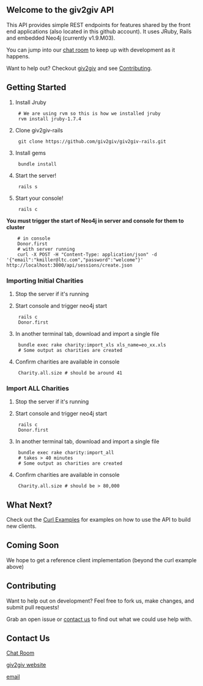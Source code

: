 ## Welcome to the giv2giv API
   
This API provides simple REST endpoints for features shared by the front end applications (also located in this github account). It uses JRuby, Rails and embedded Neo4j (currently v1.9.M03).

You can jump into our [chat room](https://lightcastle.campfirenow.com/4d2e5) to keep up with development as it happens.

Want to help out? Checkout [giv2giv](http://www.giv2giv.org) and see [Contributing](#contributing).

## Getting Started

1. Install Jruby

        # We are using rvm so this is how we installed jruby
        rvm install jruby-1.7.4

2. Clone giv2giv-rails

        git clone https://github.com/giv2giv/giv2giv-rails.git

3. Install gems

        bundle install

4. Start the server!

        rails s

5. Start your console!

        rails c

**You must trigger the start of Neo4j in server and console for them to cluster**

        # in console
        Donor.first
        # with server running
        curl -X POST -H "Content-Type: application/json" -d '{"email":"kmiller@ltc.com","password":"welcome"}' http://localhost:3000/api/sessions/create.json

### Importing Initial Charities

1. Stop the server if it's running

2. Start console and trigger neo4j start

        rails c
        Donor.first

3. In another terminal tab, download and import a single file

        bundle exec rake charity:import_xls xls_name=eo_xx.xls
        # Some output as charities are created

4. Confirm charities are available in console

        Charity.all.size # should be around 41

### Import ALL Charities

1. Stop the server if it's running

2. Start console and trigger neo4j start

        rails c
        Donor.first

3. In another terminal tab, download and import a single file

        bundle exec rake charity:import_all
        # takes > 40 minutes
        # Some output as charities are created

4. Confirm charities are available in console

        Charity.all.size # should be > 80,000

## What Next?

Check out the [Curl Examples](curl_examples.txt) for examples on how to use the API to build new clients.

## Coming Soon

We hope to get a reference client implementation (beyond the curl example above) 

## Contributing

Want to help out on development? Feel free to fork us, make changes, and submit pull requests!

Grab an open issue or [contact us](#contact-us) to find out what we could use help with.


## Contact Us

[Chat Room](https://lightcastle.campfirenow.com/4d2e5)

[giv2giv website](http://www.giv2giv.org)

[email](mailto:info@giv2giv.org)

